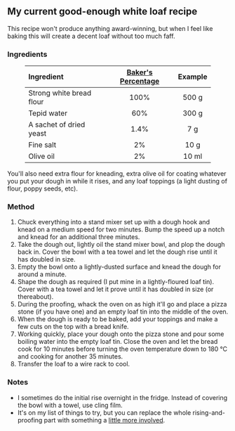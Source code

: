 <!--
  # This file is distributed under under the Creative Commons
  # Attribution 4.0 International License. To view a copy of this
  # license, please visit <http://creativecommons.org/licenses/by/4.0/>.

  description: Read Damien Dart's notes on breadmaking.
  title: Breadmaking Notes
  twigTemplate: .templates/notes-base.html.twig
-->

My current good-enough white loaf recipe
----------------------------------------

This recipe won't produce anything award-winning, but when I feel like
baking this will create a decent loaf without too much faff.

### Ingredients

<figure>

| Ingredient               | [Baker's Percentage][1] | Example |
| :----------------------- | :---------------------: | :-----: |
| Strong white bread flour | 100%                    | 500 g   |
| Tepid water              | 60%                     | 300 g   |
| A sachet of dried yeast  | 1.4%                    | 7 g     |
| Fine salt                | 2%                      | 10 g    |
| Olive oil                | 2%                      | 10 ml   |

</figure>

[1]: <https://en.wikipedia.org/wiki/Baker_percentage>

You'll also need extra flour for kneading, extra olive oil for coating
whatever you put your dough in while it rises, and any loaf toppings (a
light dusting of flour, poppy seeds, etc).

### Method

  1. Chuck everything into a stand mixer set up with a dough hook and
     knead on a medium speed for two minutes. Bump the speed up a notch
     and knead for an additional three minutes.
  2. Take the dough out, lightly oil the stand mixer bowl, and plop the
     dough back in. Cover the bowl with a tea towel and let the dough
     rise until it has doubled in size.
  3. Empty the bowl onto a lightly-dusted surface and knead the dough
     for around a minute.
  4. Shape the dough as required (I put mine in a lightly-floured loaf
     tin). Cover with a tea towel and let it prove until it has doubled
     in size (or thereabout).
  5. During the proofing, whack the oven on as high it'll go and place a
     pizza stone (if you have one) and an empty loaf tin into the middle
     of the oven.
  6. When the dough is ready to be baked, add your toppings and make a
     few cuts on the top with a bread knife.
  7. Working quickly, place your dough onto the pizza stone and pour
     some boiling water into the empty loaf tin. Close the oven and let
     the bread cook for 10 minutes before turning the oven temperature
     down to 180 °C and cooking for another 35 minutes.
  8. Transfer the loaf to a wire rack to cool.

### Notes

  - I sometimes do the initial rise overnight in the fridge. Instead of
    covering the bowl with a towel, use cling film.
  - It's on my list of things to try, but you can replace the whole
    rising-and-proofing part with something a [little more involved][2].

[2]: <https://www.seriouseats.com/2014/09/how-to-make-and-proof-bread-dough.html>
